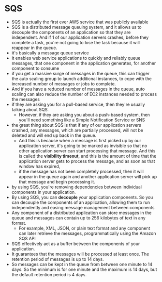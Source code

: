 # SQS

* SQS is actually the first ever AWS service that was publicly available
* SQS is a distributed message queuing system, and it allows us to decouple the components of an application so that
  they are independent. And if 1 of our application servers crashes, before they complete a task, you're not going to
  lose the task because it will reappear in the queue.
* it's basically a message queue service
* it enables web service applications to quickly and reliably queue messages, that one component in the application
  generates, for another component to consume
* if you get a massive surge of messages in the queue, this can trigger the auto scaling group to launch additional
  instances, to cope with the increased number of messages or jobs to complete.
* And if you have a reduced number of messages in the queue, auto scaling can also reduce the number of EC2 instances
  needed to process the messages
* if they are asking you for a pull-based service, then they're usually talking about SQS.
    * However, if they are asking you about a push-based system, then you'll need something like a Simple Notification
      Service or SNS
* the great thing about SQS is that if any of our application servers crashed, any messages, which are partially
  processed,
  will not be deleted and will end up back in the queue.
    * And this is because when a message is first picked up by our application server, it's going to be marked as
      invisible so that no other application server can start processing that message. And this is called the
      **visibility timeout**, and this is the amount of time that the application server gets to process the message,
      and as soon as that window has expired,
    * if the message has not been completely processed, then it will appear in the queue again and another application
      server will pick up that message and begin processing it.
* by using SQS, you're removing dependencies between individual components in your application.
* By using SQS, you can **decouple** your application components. So you can decouple the components of an application,
  allowing them to run independently and easing message management between components
* Any component of a distributed application can store messages in the queue and messages can contain up to 256
  kilobytes of text in any format.
    * For example, XML, JSON, or plain text format and any component can later retrieve the messages, programmatically
      using the Amazon SQS API
* SQS effectively act as a buffer between the components of your application.
* It guarantees that the messages will be processed at least once. The retention period of messages is up to 14 days.
* So messages can be kept in the queue from between one minute to 14 days. So the minimum is for one minute and the
  maximum is 14 days, but the default retention period is 4 days.
